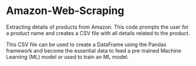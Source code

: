 # Amazon-Web-Scraping
Extracting details of products from Amazon. This code prompts the user for a product name and creates a CSV file with all details related to the product.

This CSV file can be used to create a DataFrame using the Pandas framework and become the essential data to feed a pre-trained Machine Learning (ML) model or used to train an ML model.
